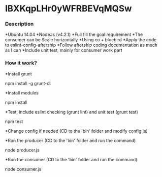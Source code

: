 # lBXKqpLHr0yWFRBEVqMQSw

### Description

*Ubuntu 14.04
*NodeJs (v4.2.1)
*Full fill the goal requirement
*The consumer can be Scale horizontally
*Using co + bluebird
*Apply the code to eslint-config-aftership
*Follow aftership coding documentation as much as I can
*Include unit test, mainly for consumer work part

### How it work?

*Install grunt

npm install -g grunt-cli

*Install modules

npm install

*Test, include eslint checking (grunt lint) and unit test (grunt test)

npm test

*Change config if needed (CD to the 'bin' folder and modify config.js)

*Run the producer (CD to the 'bin' folder and run the command)

node producer.js

*Run the consumer (CD to the 'bin' folder and run the command)

node consumer.js
